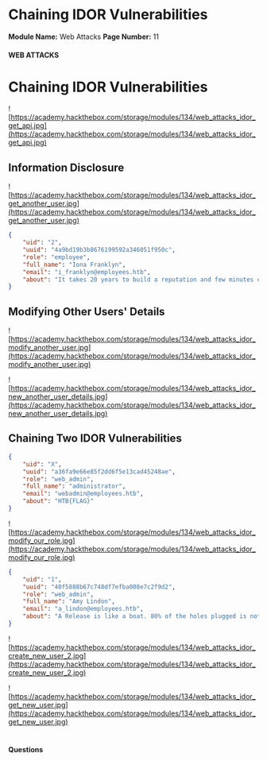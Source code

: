 <!--
 // Platform: Academy
// URL: https://academy.hackthebox.com/module/134/section/1200
// Platform Version: V1
// Module ID: 134
// Module Name: Web Attacks
// Module Difficulty: Medium
// Section ID: 1200
// Section Title: Chaining IDOR Vulnerabilities
// Page Title: Hack The Box - Academy
// Page Number: 11
-->

# Chaining IDOR Vulnerabilities

**Module Name:** Web Attacks **Page Number:** 11

#### 

#### WEB ATTACKS

# Chaining IDOR Vulnerabilities

![https://academy.hackthebox.com/storage/modules/134/web_attacks_idor_get_api.jpg](https://academy.hackthebox.com/storage/modules/134/web_attacks_idor_get_api.jpg)

## Information Disclosure

![https://academy.hackthebox.com/storage/modules/134/web_attacks_idor_get_another_user.jpg](https://academy.hackthebox.com/storage/modules/134/web_attacks_idor_get_another_user.jpg)

``` json
{
    "uid": "2",
    "uuid": "4a9bd19b3b8676199592a346051f950c",
    "role": "employee",
    "full_name": "Iona Franklyn",
    "email": "i_franklyn@employees.htb",
    "about": "It takes 20 years to build a reputation and few minutes of cyber-incident to ruin it."
}
```

## Modifying Other Users' Details

![https://academy.hackthebox.com/storage/modules/134/web_attacks_idor_modify_another_user.jpg](https://academy.hackthebox.com/storage/modules/134/web_attacks_idor_modify_another_user.jpg)

![https://academy.hackthebox.com/storage/modules/134/web_attacks_idor_new_another_user_details.jpg](https://academy.hackthebox.com/storage/modules/134/web_attacks_idor_new_another_user_details.jpg)

## Chaining Two IDOR Vulnerabilities

``` json
{
    "uid": "X",
    "uuid": "a36fa9e66e85f2dd6f5e13cad45248ae",
    "role": "web_admin",
    "full_name": "administrator",
    "email": "webadmin@employees.htb",
    "about": "HTB{FLAG}"
}
```

![https://academy.hackthebox.com/storage/modules/134/web_attacks_idor_modify_our_role.jpg](https://academy.hackthebox.com/storage/modules/134/web_attacks_idor_modify_our_role.jpg)

``` json
{
    "uid": "1",
    "uuid": "40f5888b67c748df7efba008e7c2f9d2",
    "role": "web_admin",
    "full_name": "Amy Lindon",
    "email": "a_lindon@employees.htb",
    "about": "A Release is like a boat. 80% of the holes plugged is not good enough."
}
```

![https://academy.hackthebox.com/storage/modules/134/web_attacks_idor_create_new_user_2.jpg](https://academy.hackthebox.com/storage/modules/134/web_attacks_idor_create_new_user_2.jpg)

![https://academy.hackthebox.com/storage/modules/134/web_attacks_idor_get_new_user.jpg](https://academy.hackthebox.com/storage/modules/134/web_attacks_idor_get_new_user.jpg)

# 

# 

#### Questions

####